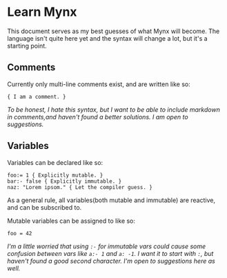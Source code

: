 # Learn Mynx
This document serves as my best guesses of what Mynx will become. The language isn't quite here yet and the syntax will change a lot, but it's a starting point.

## Comments
Currently only multi-line comments exist, and are written like so:
```Mynx
{ I am a comment. }
```
*To be honest, I hate this syntax, but I want to be able to include markdown in comments,and haven't found a better solutions. I am open to suggestions.*

## Variables
Variables can be declared like so:
```Mynx
foo:= 1 { Explicitly mutable. }
bar:- false { Explicitly immutable. }
naz: "Lorem ipsom." { Let the compiler guess. }
```
As a general rule, all variables(both mutable and immutable) are reactive, and can be subscribed to.

Mutable variables can be assigned to like so:
```Mynx
foo = 42
```

*I'm a little worried that using `:-` for immutable vars could cause some confusion between vars like `a:- 1` and `a: -1`. I want it to start with `:`, but haven't found a good second character. I'm open to suggestions here as well.*